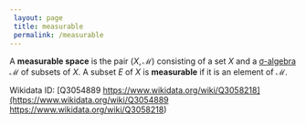 ```yaml
---
 layout: page
 title: measurable
 permalink: /measurable
---
```


A **measurable space** is the pair $(X,\mathcal M)$ consisting of a set $X$ and a [σ-algebra](https://defsmath.github.io/DefsMath/σ-algebra) $\mathcal M$ of subsets of $X$. A subset $E$ of $X$ is **measurable** if it is an element of $\mathcal M$.

Wikidata ID: [Q3054889
https://www.wikidata.org/wiki/Q3058218](https://www.wikidata.org/wiki/Q3054889
https://www.wikidata.org/wiki/Q3058218)